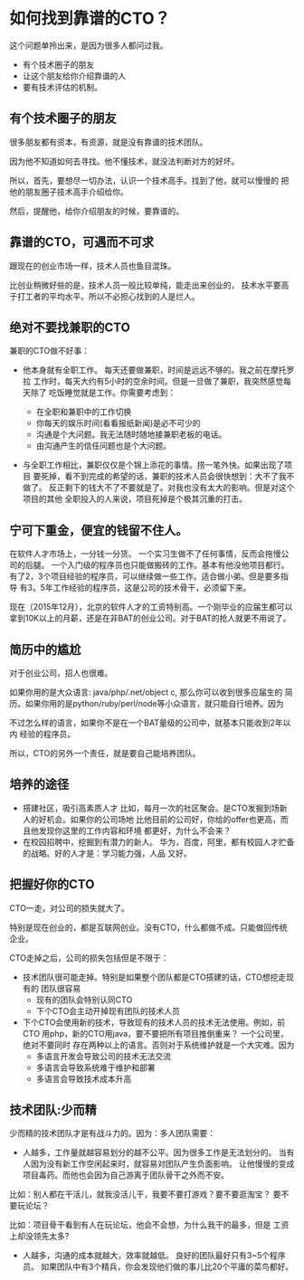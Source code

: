 # 如何找到靠谱的CTO？

这个问题单拎出来，是因为很多人都问过我。

* 有个技术圈子的朋友
* 让这个朋友给你介绍靠谱的人
* 要有技术评估的机制。

## 有个技术圈子的朋友

很多朋友都有资本，有资源，就是没有靠谱的技术团队。

因为他不知道如何去寻找。他不懂技术，就没法判断对方的好坏。

所以，首先，要想尽一切办法，认识一个技术高手。找到了他，就可以慢慢的
把他的朋友圈子技术高手介绍给你。

然后，提醒他，给你介绍朋友的时候，要靠谱的。

## 靠谱的CTO，可遇而不可求

跟现在的创业市场一样，技术人员也鱼目混珠。

比创业稍微好些的是，技术人员一般比较单纯，能走出来创业的，
技术水平要高于打工者的平均水平。所以不必担心找到的人是烂人。

## 绝对不要找兼职的CTO

兼职的CTO做不好事：

- 他本身就有全职工作。 每天还要做兼职，时间是远远不够的。我之前在摩托罗拉
工作时，每天大约有5小时的空余时间。但是一旦做了兼职，我突然感觉每天除了
吃饭睡觉就是工作。你需要考虑到：
  - 在全职和兼职中的工作切换
  - 你每天的娱乐时间(看看报纸新闻)是必不可少的
  - 沟通是个大问题。我无法随时随地接兼职老板的电话。
  - 由沟通产生的信任问题也是个大问题。

- 与全职工作相比，兼职仅仅是个锦上添花的事情。捞一笔外快。如果出现了项目
要死掉，看不到完成的希望的话，兼职的技术人员会很快想到：大不了我不做了。
反正剩下的钱大不了不要就是了。对我也没有太大的影响。但是对这个项目的其他
全职投入的人来说，项目死掉是个极其沉重的打击。

## 宁可下重金，便宜的钱留不住人。

在软件人才市场上，一分钱一分货。
一个实习生做不了任何事情，反而会拖慢公司的后腿。
一个入门级的程序员也只能做搬砖的工作。基本有他没他项目都行。
有了2，3个项目经验的程序员，可以继续做一些工作。适合做小弟。但是要多指导
有3，5年工作经验的程序员，这是公司的技术骨干，必须留下来。

现在（2015年12月），北京的软件人才的工资特别高。一个刚毕业的应届生都可以
拿到10K以上的月薪，还是在非BAT的创业公司。对于BAT的抢人就更不用说了。

## 简历中的尴尬

对于创业公司，招人也很难。

如果你用的是大众语言: java/php/.net/object c, 那么你可以收到很多应届生的
简历。如果你用的是python/ruby/perl/node等小众语言，就只能自行培养。因为

不过怎么样的语言，如果你不是在一个BAT量级的公司中，就基本只能收到2年以内
经验的程序员。

所以，CTO的另外一个责任，就是要自己能培养团队。

## 培养的途径

- 搭建社区，吸引高素质人才
  比如，每月一次的社区聚会。是CTO发掘到场新人的好机会。如果你的公司场地
  比他目前的公司好，你给的offer也更高，而且他发现你这里的工作内容和环境
  都更好，为什么不会来？
- 在校园招聘中，挖掘到有潜力的新人。
  华为，百度，阿里，都有校园人才贮备的战略。好的人才是：学习能力强，人品
  又好。


## 把握好你的CTO

CTO一走，对公司的损失就大了。

特别是现在创业的，都是互联网创业。没有CTO，什么都做不成。只能做回传统企业。

CTO走掉之后，公司的损失包括但是不限于：

- 技术团队很可能走掉。特别是如果整个团队都是CTO搭建的话，CTO想挖走现有的
团队很容易
  - 现有的团队会特别认同CTO
  - 下个CTO会主动开掉现有团队的技术人员
- 下个CTO会使用新的技术，导致现有的技术人员的技术无法使用。例如，前CTO
用php，新的CTO用java，要不要把所有项目推倒重来？ 一个公司里，绝对不要同时
存在两种以上的语言。否则对于系统维护就是一个大灾难。因为
  - 多语言开发会导致公司的技术无法交流
  - 多语言会导致系统难于维护和部署
  - 多语言会导致技术成本升高

## 技术团队:少而精

少而精的技术团队才是有战斗力的。因为：多人团队需要：

- 人越多，工作量就越容易划分的越不公平。因为很多工作是无法划分的。
当有人因为没有新工作空闲起来时，就容易对团队产生负面影响。
让他慢慢的变成项目毒药。而他也会因为自己游离于团队骨干之外而不安。

比如：别人都在干活儿，就我没活儿干，我要不要打游戏？要不要逛淘宝？
要不要玩论坛？

比如：项目骨干看到有人在玩论坛，他会不会想，为什么我干的最多，但是
工资上却没领先太多?

- 人越多，沟通的成本就越大，效率就越低。 良好的团队最好只有3~5个程序员。
如果团队中有3个精兵，你会发现他们做的事儿比20个平庸的菜鸟都好。

